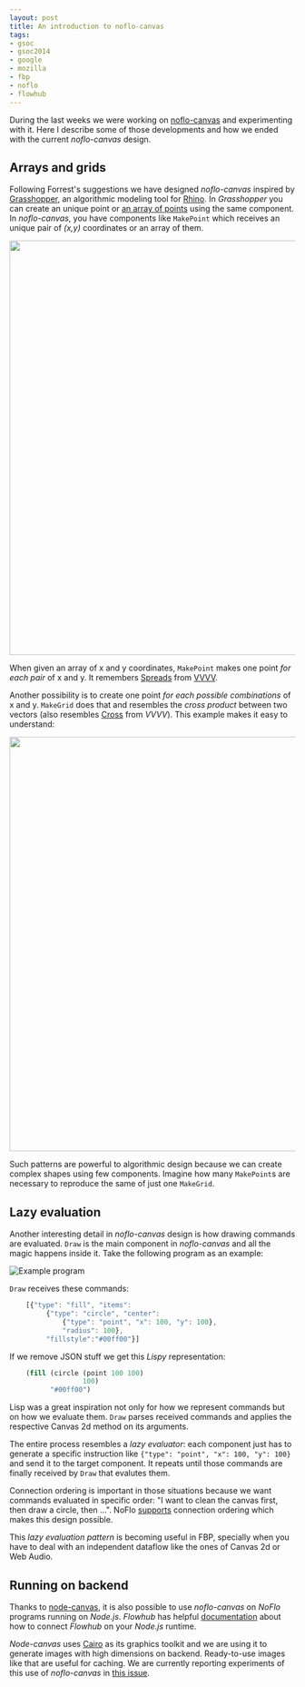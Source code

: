 ```yaml
--- 
layout: post
title: An introduction to noflo-canvas
tags: 
- gsoc
- gsoc2014
- google
- mozilla
- fbp
- noflo
- flowhub
---
```


During the last weeks we were working on [noflo-canvas](http://github.com/noflo/noflo-canvas) and experimenting with it. Here I describe some of those developments and how we ended with the current *noflo-canvas* design.

Arrays and grids
----------------

Following Forrest's suggestions we have designed *noflo-canvas* inspired by [Grasshopper](http://www.grasshopper3d.com/), an algorithmic modeling tool for [Rhino](http://www.rhino3d.com/).
In *Grasshopper* you can create an unique point or [an array of points](http://vimeopro.com/rhino/grasshopper-getting-started-by-david-rutten/video/79844298) using the same component.
In *noflo-canvas*, you have components like `MakePoint` which receives an unique pair of *(x,y)* coordinates or an array of them.

<img src="http://meemoo.org/images/oneXarray.gif" width="730" />

When given an array of x and y coordinates, `MakePoint` makes one point *for each pair* of x and y. It remembers [Spreads](http://vvvv.org/documentation/tutorial-spreads) from [VVVV](http://vvvv.org). 

Another possibility is to create one point *for each possible combinations* of x and y. `MakeGrid` does that and resembles the *cross product* between two vectors (also resembles [Cross](http://vvvv.org/documentation/cross-%282d%29) from *VVVV*). This example makes it easy to understand:

<img src="http://meemoo.org/images/pointsXgrid.gif" width="730" />

Such patterns are powerful to algorithmic design because we can create complex shapes using few components. Imagine how many `MakePoint`s are necessary to reproduce the same of just one `MakeGrid`.

Lazy evaluation
---------------

Another interesting detail in *noflo-canvas* design is how drawing commands are evaluated. `Draw` is the main component in *noflo-canvas* and all the magic happens inside it. Take the following program as an example:

![Example program](http://meemoo.org/images/example-commands.png)

`Draw` receives these commands:

```js
    [{"type": "fill", "items":
         {"type": "circle", "center":
             {"type": "point", "x": 100, "y": 100}, 
             "radius": 100},
         "fillstyle":"#00ff00"}] 
```

If we remove JSON stuff we get this *Lispy* representation:

```lisp
    (fill (circle (point 100 100)
                  100)
          "#00ff00")
```

Lisp was a great inspiration not only for how we represent commands but on how we evaluate them. `Draw` parses received commands and applies the respective Canvas 2d method on its arguments. 

The entire process resembles a *lazy evaluator*: each component just has to generate a specific instruction like `{"type": "point", "x": 100, "y": 100}` and send it to the target component. It repeats until those commands are finally received by `Draw` that evalutes them. 

Connection ordering is important in those situations because we want commands evaluated in specific order: "I want to clean the canvas first, then draw a circle, then ...". NoFlo [supports](https://github.com/noflo/noflo/issues/128) connection ordering which makes this design possible.

This *lazy evaluation pattern* is becoming useful in FBP, specially when you have to deal with an independent dataflow like the ones of Canvas 2d or Web Audio.

Running on backend
------------------

Thanks to [node-canvas](https://github.com/LearnBoost/node-canvas), it is also possible to use *noflo-canvas* on *NoFlo* programs running on *Node.js*. *Flowhub* has helpful [documentation](http://flowhub.io/documentation/getting-started-node/) about how to connect *Flowhub* on your *Node.js* runtime. 

*Node-canvas* uses [Cairo](http://cairographics.org/) as its graphics toolkit and
we are using it to generate images with high dimensions on backend. Ready-to-use images like that are useful for caching. We are currently reporting experiments of this use of *noflo-canvas* in [this issue](https://github.com/noflo/noflo-canvas/issues/23).

